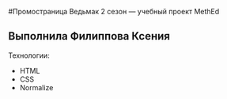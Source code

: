 #Промостраница Ведьмак 2 сезон — учебный проект MethEd
## Выполнила Филиппова Ксения

Технологии:
- HTML
- CSS
- Normalize
